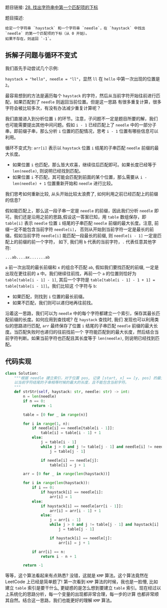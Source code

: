题目链接: [28. 找出字符串中第一个匹配项的下标](https://leetcode.cn/problems/find-the-index-of-the-first-occurrence-in-a-string/description/)

题目描述:

```
给定一个字符串 `haystack` 和一个字符串 `needle`，在 `haystack` 中找出 `needle` 的第一个匹配项的下标（从 0 开始）。
如果不存在，则返回 `-1`。
```

## 拆解子问题与循环不变式

我们首先手动尝试几个示例:

`haystack = "hello", needle = "ll"`，显然 `ll` 在 `hello` 中第一次出现的位置是 `2`。

最容易想到的方法是遍历每个 `haystack` 的字符，然后从当前字符开始往前进行匹配，如果匹配到了 `needle` 则返回当前位置。但是这一思路
有很多重复计算，很多字符会被比较多次，有没有办法减少重复计算呢？

我们直接进入到分析位置 `i` 的环节。注意，子问题不一定是题目所要的解，我们也可能需要提出其他中间问题。假如 `i - 1` 已经匹配上了 `needle`
中的一部分子串，即前缀子串，那么分析 `i` 位置的匹配情况，思考 `i - 1` 位置有哪些信息可以利用。

循环不变式为: `arr[i]` 表示以 `haystack` 位置 `i` 结尾的子串匹配 `needle` 前缀的最大长度。
- 如果位置 `i` 也匹配，那么皆大欢喜，继续往后匹配即可。如果长度已经等于 `len(needle)`, 则说明已经找到匹配。
- 如果位置 `i` 不匹配，其可能会匹配到前面的某个位置，那么需要从 `i - len(needle) + 1` 位置重新开始和 `needle` 进行比较。

我们思考如何重新比较, 从头开始比较太浪费了, 如何利用之前已经匹配上的前缀的信息?

假如能匹配上，那么这一段子串一定是 `needle` 的前缀，因此我们分析 `needle` 即可。我们还是沿用之前的思路,假设这一答案已知，用 `table`
数组保存，即 `table[i]` 表示 `needle` 位置 `i` 结尾的子串匹配 `needle` 前缀的最大长度。注意, 前缀一定不能包含当前字符 `needle[i]`，
否则从开始到当前字符一定是最长的前缀。假如当前字符 `needle[i]` 能匹配一段最长的前缀, 则 `needle[i - 1]` 一定是匹配上的前缀的前一个字符，
如下, 我们用 `b` 代表的当前字符，`.` 代表任意其他字符:

```
...ab....ax.......ab
```

`a` 前一次出现的最长前缀和 `x` 的组合不匹配 `ab`, 假如我们要找匹配的前缀, 一定是出现在更往前的 `a` 中。我们继续往前找，再前一个 `a`
的位置则恰好为 `table[table[i - 1] - 1]`, 其后一个字符是 `table[table[i - 1] - 1 + 1] = table[table[i - 1]]`。我们比较这
个字符与 `b`:
  - 如果匹配，则找到 `i` 位置的最长前缀。
  - 如果不匹配，我们则可以递归地再往前找。

沿着这一思路，我们可以为 `needle` 中的每个字符都建立一个索引，保存其最长匹配前缀的长度。如何应用到查找呢? 在 `haystack` 查找时, 我们
发现也可以利用类似的思路进行匹配, `arr` 最终保存了位置 `i` 结尾的子串匹配 `needle` 前缀的最大长度。当匹配失败时也递归的往前找前一个
字符能匹配到的最大长度，然后结合当前字符判断。如果当前字符也匹配且其长度等于 `len(needle)`, 则说明已经找到匹配。


## 代码实现

```python
class Solution:
    """根据 needle 建立索引，对于位置 pos, 记录 [start, x] == [y, pos] 的最大长度, 即从开头的子串与
    以当前字符结尾的子串相等时候的最大的长度，且不能包含当前字符。
    """
    def strStr(self, haystack: str, needle: str) -> int:
        n = len(needle)
        if n == 0:
            return -1

        table = [0 for _ in range(n)]

        for i in range(1, n):
            if needle[i] == needle[table[i - 1]]:
                table[i] = table[i - 1] + 1
            else:
                j = table[i - 1]
                while j > 0 and j != table[j - 1] and needle[i] != needle[j]:
                    j = table[j - 1]

                if needle[i] == needle[j]:
                    table[i] = j + 1

        arr = [0 for _ in range(len(haystack))]

        for i in range(len(haystack)):
            if i == 0:
                if haystack[i] == needle[i]:
                    arr[i] = 1
            else:
                if haystack[i] == needle[arr[i - 1]]:
                    arr[i] = arr[i - 1] + 1
                else:
                    j = arr[i - 1]
                    while j > 0 and j != table[j - 1] and haystack[i] != needle[j]:
                        j = table[j - 1]

                    if haystack[i] == needle[j]:
                        arr[i] = j + 1

            if arr[i] == n:
                return i - n + 1

        return -1
```

等等，这个算法看起来有点熟悉? 没错，这就是 `KMP` 算法。这个算法竟然在 LeetCode 上已经是简单题了! 第一次看到 `KMP` 算法的时候，我也是一脸懵,
比如建立 `table` 索引是要干什么, 更疑惑的是怎么想到要建立 `table` 索引。现在经过以上系统化的思路分析，每一个变量的出现都非常合理，每一步的计算
也都非常顺其自然。结合这一思路，我们也能更好的理解 `KMP` 算法。
